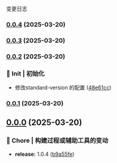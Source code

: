 变更日志
### [0.0.4](https://github.com/CodeNoobStar/midway-admin-server/compare/v0.0.3...v0.0.4) (2025-03-20)

### [0.0.3](https://github.com/CodeNoobStar/midway-admin-server/compare/v0.0.2...v0.0.3) (2025-03-20)

### [0.0.2](https://github.com/CodeNoobStar/midway-admin-server/compare/v0.0.1...v0.0.2) (2025-03-20)


### 🎉 Init | 初始化

* 修改standard-version 的配置 ([48e61cc](https://github.com/CodeNoobStar/midway-admin-server/commit/48e61cca616663d55fdf6c3970f1abb43a97b505))

### [0.0.1](https://github.com/CodeNoobStar/midway-admin-server/compare/v0.0.0...v0.0.1) (2025-03-20)

## [0.0.0](https://github.com/CodeNoobStar/midway-admin-server/compare/v1.0.4...v0.0.0) (2025-03-20)


### 🔧 Chore | 构建过程或辅助工具的变动

* **release:** 1.0.4 ([b9a55fe](https://github.com/CodeNoobStar/midway-admin-server/commit/b9a55fe79f0f7eed411181a1b8964341642ab14c))
